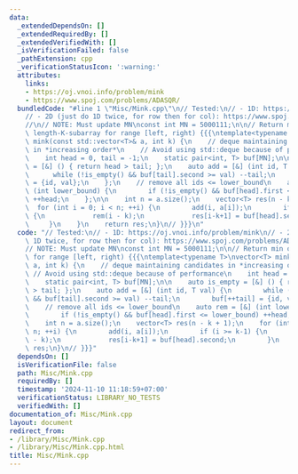 ```yaml
---
data:
  _extendedDependsOn: []
  _extendedRequiredBy: []
  _extendedVerifiedWith: []
  _isVerificationFailed: false
  _pathExtension: cpp
  _verificationStatusIcon: ':warning:'
  attributes:
    links:
    - https://oj.vnoi.info/problem/mink
    - https://www.spoj.com/problems/ADASQR/
  bundledCode: "#line 1 \"Misc/Mink.cpp\"\n// Tested:\n// - 1D: https://oj.vnoi.info/problem/mink\n\
    // - 2D (just do 1D twice, for row then for col): https://www.spoj.com/problems/ADASQR/\n\
    //\n// NOTE: Must update MN\nconst int MN = 5000111;\n\n// Return min of each\
    \ length-K-subarray for range [left, right) {{{\ntemplate<typename T>\nvector<T>\
    \ mink(const std::vector<T>& a, int k) {\n    // deque maintaining candidates\
    \ in *increasing order*\n    // Avoid using std::deque because of performance\n\
    \    int head = 0, tail = -1;\n    static pair<int, T> buf[MN];\n\n    auto is_empty\
    \ = [&] () { return head > tail; };\n    auto add = [&] (int id, T val) {\n  \
    \      while (!is_empty() && buf[tail].second >= val) --tail;\n        buf[++tail]\
    \ = {id, val};\n    };\n    // remove all ids <= lower_bound\n    auto rem = [&]\
    \ (int lower_bound) {\n        if (!is_empty() && buf[head].first <= lower_bound)\
    \ ++head;\n    };\n\n    int n = a.size();\n    vector<T> res(n - k + 1);\n  \
    \  for (int i = 0; i < n; ++i) {\n        add(i, a[i]);\n        if (i >= k-1)\
    \ {\n            rem(i - k);\n            res[i-k+1] = buf[head].second;\n   \
    \     }\n    }\n    return res;\n}\n// }}}\n"
  code: "// Tested:\n// - 1D: https://oj.vnoi.info/problem/mink\n// - 2D (just do\
    \ 1D twice, for row then for col): https://www.spoj.com/problems/ADASQR/\n//\n\
    // NOTE: Must update MN\nconst int MN = 5000111;\n\n// Return min of each length-K-subarray\
    \ for range [left, right) {{{\ntemplate<typename T>\nvector<T> mink(const std::vector<T>&\
    \ a, int k) {\n    // deque maintaining candidates in *increasing order*\n   \
    \ // Avoid using std::deque because of performance\n    int head = 0, tail = -1;\n\
    \    static pair<int, T> buf[MN];\n\n    auto is_empty = [&] () { return head\
    \ > tail; };\n    auto add = [&] (int id, T val) {\n        while (!is_empty()\
    \ && buf[tail].second >= val) --tail;\n        buf[++tail] = {id, val};\n    };\n\
    \    // remove all ids <= lower_bound\n    auto rem = [&] (int lower_bound) {\n\
    \        if (!is_empty() && buf[head].first <= lower_bound) ++head;\n    };\n\n\
    \    int n = a.size();\n    vector<T> res(n - k + 1);\n    for (int i = 0; i <\
    \ n; ++i) {\n        add(i, a[i]);\n        if (i >= k-1) {\n            rem(i\
    \ - k);\n            res[i-k+1] = buf[head].second;\n        }\n    }\n    return\
    \ res;\n}\n// }}}"
  dependsOn: []
  isVerificationFile: false
  path: Misc/Mink.cpp
  requiredBy: []
  timestamp: '2024-11-10 11:18:59+07:00'
  verificationStatus: LIBRARY_NO_TESTS
  verifiedWith: []
documentation_of: Misc/Mink.cpp
layout: document
redirect_from:
- /library/Misc/Mink.cpp
- /library/Misc/Mink.cpp.html
title: Misc/Mink.cpp
---
```

